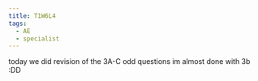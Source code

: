 ```yaml
---
title: T1W6L4
tags:
  - AE
  - specialist
---
```


today we did revision of the 3A-C odd questions
im almost done with 3b :DD
